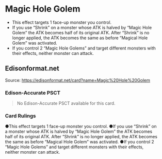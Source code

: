# Magic Hole Golem

*   This effect targets 1 face-up monster you control.
*   If you use “Shrink” on a monster whose ATK is halved by “Magic Hole Golem” the ATK becomes half of its original ATK. After “Shrink” is no longer applied, the ATK becomes the same as before “Magical Hole Golem” was activated.
*   If you control 2 “Magic Hole Golems” and target different monsters with their effects, neither monster can attack.

## Edisonformat.net

Source: https://edisonformat.net/card?name=Magic%20Hole%20Golem

### Edison-Accurate PSCT

> No Edison-Accurate PSCT available for this card.

### Card Rulings

●This effect targets 1 face-up monster you control.
●If you use “Shrink” on a monster whose ATK is halved by “Magic Hole Golem” the ATK becomes half of its original ATK. After “Shrink” is no longer applied, the ATK becomes the same as before “Magical Hole Golem” was activated.
●If you control 2 “Magic Hole Golems” and target different monsters with their effects, neither monster can attack.
            